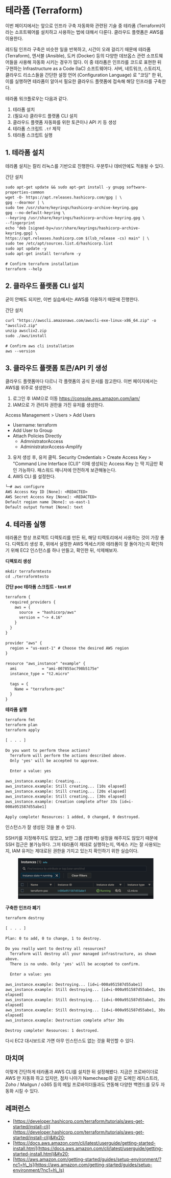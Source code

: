 # 테라폼 (Terraform)

이번 페이지에서는 앞으로 인프라 구축 자동화와 관련된 기술 중 테라폼 (Terraform)이라는 소프트웨어를 설치하고 사용하는 법에 대해서 다룬다. 클라우드 플랫폼은 AWS를 이용한다.

레드팀 인프라 구축은 비슷한 일을 반복하고, 시간이 오래 걸리기 때문에 테라폼 (Terraform), 엔서블 (Ansible), 도커 (Docker) 등의 다양한 데브옵스 관련 소프트웨어들을 사용해 자동화 시키는 경우가 많다. 이 중 테라폼은 인프라를 코드로 표현한 뒤 구현하는 Infrastructure as a Code (IaC) 소프트웨어다. 서버, 네트워크, 스토리지, 클라우드 리소스들을 간단한 설정 언어 (Configuration Language) 로 "코딩" 한 뒤, 이를 실행하면 테라폼이 알아서 필요한 클라우드 플랫폼에 접속해 해당 인프라를 구축한다.

테라폼 워크플로우는 다음과 같다.

1. 테라폼 설치
2. (필요시) 클라우드 플랫폼 CLI 설치
3. 클라우드 플랫폼 자동화를 위한 토큰이나 API 키 등 생성
4. 테라폼 스크립트 `.tf` 제작
5. 테라폼 스크립트 실행

## 1. 테라폼 설치

테라폼 설치는 칼리 리눅스를 기반으로 진행한다. 우분투나 데비안에도 적용될 수 있다.

간단 설치

```
sudo apt-get update && sudo apt-get install -y gnupg software-properties-common
wget -O- https://apt.releases.hashicorp.com/gpg | \
gpg --dearmor | \
sudo tee /usr/share/keyrings/hashicorp-archive-keyring.gpg
gpg --no-default-keyring \
--keyring /usr/share/keyrings/hashicorp-archive-keyring.gpg \
--fingerprint
echo "deb [signed-by=/usr/share/keyrings/hashicorp-archive-keyring.gpg] \
https://apt.releases.hashicorp.com $(lsb_release -cs) main" | \
sudo tee /etc/apt/sources.list.d/hashicorp.list
sudo apt update -y 
sudo apt-get install terraform -y 

# Confirm terraform installation 
terraform --help 
```

## 2. 클라우드 플랫폼 CLI 설치

굳이 안해도 되지만, 이번 실습에서는 AWS를 이용하기 때문에 진행한다.

간단 설치

```
curl "https://awscli.amazonaws.com/awscli-exe-linux-x86_64.zip" -o "awscliv2.zip"
unzip awscliv2.zip
sudo ./aws/install

# Confirm aws cli installation  
aws --version 
```

## 3. 클라우드 플랫폼 토큰/API 키 생성

클라우드 플랫폼마다 다르니 각 플랫폼의 공식 문서를 참고한다. 이번 페이지에서는 AWS를 위주로 생성한다.&#x20;

1. 로그인 후 IAM으로 이동 https://console.aws.amazon.com/iam/
2. IAM으로 가 관리자 권한을 가진 유저를 생성한다.

Access Management > Users > Add Users

* Username: terraform
* Add User to Group
* Attach Policies Directly
  * AdmnistratorAccess
  * AdministratorAccess-Amplify

3. 유저 생성 후, 유저 클릭. Security Credentials > Create Access Key > "Command Line Interface (CLI)" 이때 생성되는 Access Key 는 딱 지금만 확인 가능하다. 패스워드 매니저에 안전하게 보관해놓는다.
4. AWS CLI 를 설정한다.

```
└─# aws configure 
AWS Access Key ID [None]: <REDACTED>                                        
AWS Secret Access Key [None]: <REDACTED>
Default region name [None]: us-east-1
Default output format [None]: text
```

## 4. 테라폼 실행

테라폼은 항상 프로젝트 디렉토리를 만든 뒤, 해당 티렉토리에서 사용하는 것이 가장 좋다. 디렉토리 생성 후, 위에서 설정한 AWS 엑세스키와 테라폼이 잘 돌아가는지 확인하기 위해 EC2 인스턴스를 하나 만들고, 확인한 뒤, 삭제해보자.

**디렉토리 생성**

```
mkdir terraformtesto 
cd ./terraformtesto 
```

**간단 poc 테라폼 스크립트 - test.tf**&#x20;

```
terraform {
  required_providers {
    aws = {
      source  = "hashicorp/aws"
      version = "~> 4.16"
    }
  }
}

provider "aws" {
  region = "us-east-1" # Choose the desired AWS region
}

resource "aws_instance" "example" {
  ami           = "ami-007855ac798b5175e"
  instance_type = "t2.micro"

  tags = {
    Name = "terraform-poc"
  }
}

```

**테라폼 실행**

```
terraform fmt 
terraform plan 
terraform apply 

[ . . . ] 

Do you want to perform these actions?
  Terraform will perform the actions described above.
  Only 'yes' will be accepted to approve.

  Enter a value: yes

aws_instance.example: Creating...
aws_instance.example: Still creating... [10s elapsed]
aws_instance.example: Still creating... [20s elapsed]
aws_instance.example: Still creating... [30s elapsed]
aws_instance.example: Creation complete after 33s [id=i-000a951587d55abe1]

Apply complete! Resources: 1 added, 0 changed, 0 destroyed.
```

인스턴스가 잘 생성된 것을 볼 수 있다.

SSH키를 지정해주지도 않았고, 보안 그룹 (방화벽) 설정을 해주지도 않았기 때문에 SSH 접근은 불가능하다. 그저 테라폼이 제대로 실행하는지, 엑세스 키는 잘 사용되는지, IAM 유저는 제대로된 권한을 가지고 있는지 확인하기 위한 실습이다.

<figure><img src="../../.gitbook/assets/terraform-success.PNG" alt=""><figcaption></figcaption></figure>

**구축한 인프라 폐기**

```
terraform destroy 

[ . . . ] 

Plan: 0 to add, 0 to change, 1 to destroy.

Do you really want to destroy all resources?
  Terraform will destroy all your managed infrastructure, as shown above.
  There is no undo. Only 'yes' will be accepted to confirm.

  Enter a value: yes

aws_instance.example: Destroying... [id=i-000a951587d55abe1]
aws_instance.example: Still destroying... [id=i-000a951587d55abe1, 10s elapsed]
aws_instance.example: Still destroying... [id=i-000a951587d55abe1, 20s elapsed]
aws_instance.example: Still destroying... [id=i-000a951587d55abe1, 30s elapsed]
aws_instance.example: Destruction complete after 30s

Destroy complete! Resources: 1 destroyed.
```

다시 EC2 대시보드로 가면 아무 인스턴스도 없는 것을 확인할 수 있다.

## 마치며

이렇게 간단하게 테라폼과 AWS CLI를 설치한 뒤 설정해봤다. 지금은 프로바이더로 AWS 만 자동화 하고 있지만, 점차 나아가 Namecheap와 같은 도메인 레지스트라, Zoho / Mailgun / o365 등의 메일 프로바이더들과도 연동해 다양한 백엔드를 모두 자동화 시킬 수 있다.



## 레퍼런스&#x20;

* [https://developer.hashicorp.com/terraform/tutorials/aws-get-started/install-cli](https://developer.hashicorp.com/terraform/tutorials/aws-get-started/install-cli)&#x20;
* [https://docs.aws.amazon.com/cli/latest/userguide/getting-started-install.html](https://docs.aws.amazon.com/cli/latest/userguide/getting-started-install.html)&#x20;
* [https://aws.amazon.com/getting-started/guides/setup-environment/?nc1=h\_ls](https://aws.amazon.com/getting-started/guides/setup-environment/?nc1=h\_ls)
